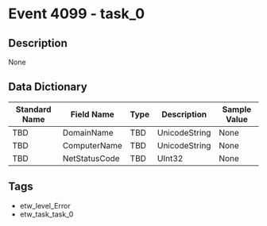 # Event 4099 - task_0

## Description
None

## Data Dictionary
|Standard Name|Field Name|Type|Description|Sample Value|
|---|---|---|---|---|
|TBD|DomainName|TBD|UnicodeString|None|None|
|TBD|ComputerName|TBD|UnicodeString|None|None|
|TBD|NetStatusCode|TBD|UInt32|None|None|

## Tags
* etw_level_Error
* etw_task_task_0